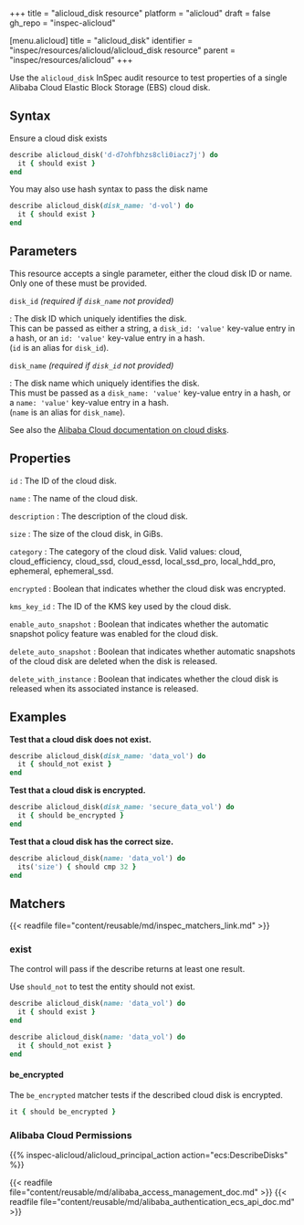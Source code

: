 +++
title = "alicloud_disk resource"
platform = "alicloud"
draft = false
gh_repo = "inspec-alicloud"

[menu.alicloud]
title = "alicloud_disk"
identifier = "inspec/resources/alicloud/alicloud_disk resource"
parent = "inspec/resources/alicloud"
+++

Use the `alicloud_disk` InSpec audit resource to test properties of a single Alibaba Cloud Elastic Block Storage (EBS) cloud disk.

## Syntax

Ensure a cloud disk exists

```ruby
describe alicloud_disk('d-d7ohfbhzs8cli0iacz7j') do
  it { should exist }
end
```

You may also use hash syntax to pass the disk name

```ruby
describe alicloud_disk(disk_name: 'd-vol') do
  it { should exist }
end
```

## Parameters

This resource accepts a single parameter, either the cloud disk ID or name. Only one of these must be provided.

`disk_id` _(required if `disk_name` not provided)_

: The disk ID which uniquely identifies the disk.  
  This can be passed as either a string, a `disk_id: 'value'` key-value entry in a hash, or an `id: 'value'` key-value entry in a hash.  
  (`id` is an alias for `disk_id`).

`disk_name` _(required if `disk_id` not provided)_

: The disk name which uniquely identifies the disk.  
  This must be passed as a `disk_name: 'value'` key-value entry in a hash, or a `name: 'value'` key-value entry in a hash.  
  (`name` is an alias for `disk_name`).

See also the [Alibaba Cloud documentation on cloud disks](https://www.alibabacloud.com/help/doc-detail/25383.htm).

## Properties

`id`
: The ID of the cloud disk.

`name`
: The name of the cloud disk.

`description`
: The description of the cloud disk.

`size`
: The size of the cloud disk, in GiBs.

`category`
: The category of the cloud disk. Valid values: cloud, cloud_efficiency, cloud_ssd, cloud_essd, local_ssd_pro, local_hdd_pro, ephemeral, ephemeral_ssd.

`encrypted`
: Boolean that indicates whether the cloud disk was encrypted.

`kms_key_id`
: The ID of the KMS key used by the cloud disk.

`enable_auto_snapshot`
: Boolean that indicates whether the automatic snapshot policy feature was enabled for the cloud disk.

`delete_auto_snapshot`
: Boolean that indicates whether automatic snapshots of the cloud disk are deleted when the disk is released.

`delete_with_instance`
: Boolean that indicates whether the cloud disk is released when its associated instance is released.

## Examples

**Test that a cloud disk does not exist.**

```ruby
describe alicloud_disk(disk_name: 'data_vol') do
  it { should_not exist }
end
```

**Test that a cloud disk is encrypted.**

```ruby
describe alicloud_disk(disk_name: 'secure_data_vol') do
  it { should be_encrypted }
end
```

**Test that a cloud disk has the correct size.**

```ruby
describe alicloud_disk(name: 'data_vol') do
  its('size') { should cmp 32 }
end
```

## Matchers

{{< readfile file="content/reusable/md/inspec_matchers_link.md" >}}

### exist

The control will pass if the describe returns at least one result.

Use `should_not` to test the entity should not exist.

```ruby
describe alicloud_disk(name: 'data_vol') do
  it { should exist }
end
```

```ruby
describe alicloud_disk(name: 'data_vol') do
  it { should_not exist }
end
```

#### be_encrypted

The `be_encrypted` matcher tests if the described cloud disk is encrypted.

```ruby
it { should be_encrypted }
```

### Alibaba Cloud Permissions

{{% inspec-alicloud/alicloud_principal_action action="ecs:DescribeDisks" %}}

{{< readfile file="content/reusable/md/alibaba_access_management_doc.md" >}}
{{< readfile file="content/reusable/md/alibaba_authentication_ecs_api_doc.md" >}}
